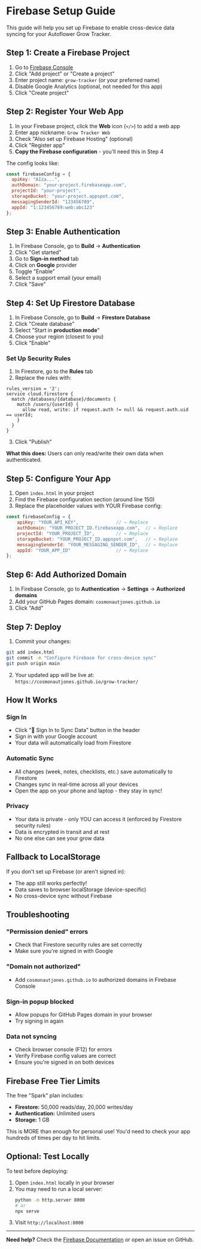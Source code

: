 # Firebase Setup Guide

This guide will help you set up Firebase to enable cross-device data syncing for your Autoflower Grow Tracker.

## Step 1: Create a Firebase Project

1. Go to [Firebase Console](https://console.firebase.google.com/)
2. Click "Add project" or "Create a project"
3. Enter project name: `grow-tracker` (or your preferred name)
4. Disable Google Analytics (optional, not needed for this app)
5. Click "Create project"

## Step 2: Register Your Web App

1. In your Firebase project, click the **Web** icon (`</>`) to add a web app
2. Enter app nickname: `Grow Tracker Web`
3. Check "Also set up Firebase Hosting" (optional)
4. Click "Register app"
5. **Copy the Firebase configuration** - you'll need this in Step 4

The config looks like:
```javascript
const firebaseConfig = {
  apiKey: "AIza...",
  authDomain: "your-project.firebaseapp.com",
  projectId: "your-project",
  storageBucket: "your-project.appspot.com",
  messagingSenderId: "123456789",
  appId: "1:123456789:web:abc123"
};
```

## Step 3: Enable Authentication

1. In Firebase Console, go to **Build** → **Authentication**
2. Click "Get started"
3. Go to **Sign-in method** tab
4. Click on **Google** provider
5. Toggle "Enable"
6. Select a support email (your email)
7. Click "Save"

## Step 4: Set Up Firestore Database

1. In Firebase Console, go to **Build** → **Firestore Database**
2. Click "Create database"
3. Select "Start in **production mode**"
4. Choose your region (closest to you)
5. Click "Enable"

### Set Up Security Rules

1. In Firestore, go to the **Rules** tab
2. Replace the rules with:

```
rules_version = '2';
service cloud.firestore {
  match /databases/{database}/documents {
    match /users/{userId} {
      allow read, write: if request.auth != null && request.auth.uid == userId;
    }
  }
}
```

3. Click "Publish"

**What this does:** Users can only read/write their own data when authenticated.

## Step 5: Configure Your App

1. Open `index.html` in your project
2. Find the Firebase configuration section (around line 150)
3. Replace the placeholder values with YOUR Firebase config:

```javascript
const firebaseConfig = {
    apiKey: "YOUR_API_KEY",              // ← Replace
    authDomain: "YOUR_PROJECT_ID.firebaseapp.com",  // ← Replace
    projectId: "YOUR_PROJECT_ID",        // ← Replace
    storageBucket: "YOUR_PROJECT_ID.appspot.com",   // ← Replace
    messagingSenderId: "YOUR_MESSAGING_SENDER_ID",  // ← Replace
    appId: "YOUR_APP_ID"                 // ← Replace
};
```

## Step 6: Add Authorized Domain

1. In Firebase Console, go to **Authentication** → **Settings** → **Authorized domains**
2. Add your GitHub Pages domain: `cosmonautjones.github.io`
3. Click "Add"

## Step 7: Deploy

1. Commit your changes:
```bash
git add index.html
git commit -m "Configure Firebase for cross-device sync"
git push origin main
```

2. Your updated app will be live at: `https://cosmonautjones.github.io/grow-tracker/`

## How It Works

### Sign In
- Click "🔐 Sign In to Sync Data" button in the header
- Sign in with your Google account
- Your data will automatically load from Firestore

### Automatic Sync
- All changes (week, notes, checklists, etc.) save automatically to Firestore
- Changes sync in real-time across all your devices
- Open the app on your phone and laptop - they stay in sync!

### Privacy
- Your data is private - only YOU can access it (enforced by Firestore security rules)
- Data is encrypted in transit and at rest
- No one else can see your grow data

## Fallback to LocalStorage

If you don't set up Firebase (or aren't signed in):
- The app still works perfectly!
- Data saves to browser localStorage (device-specific)
- No cross-device sync without Firebase

## Troubleshooting

### "Permission denied" errors
- Check that Firestore security rules are set correctly
- Make sure you're signed in with Google

### "Domain not authorized"
- Add `cosmonautjones.github.io` to authorized domains in Firebase Console

### Sign-in popup blocked
- Allow popups for GitHub Pages domain in your browser
- Try signing in again

### Data not syncing
- Check browser console (F12) for errors
- Verify Firebase config values are correct
- Ensure you're signed in on both devices

## Firebase Free Tier Limits

The free "Spark" plan includes:
- **Firestore:** 50,000 reads/day, 20,000 writes/day
- **Authentication:** Unlimited users
- **Storage:** 1 GB

This is MORE than enough for personal use! You'd need to check your app hundreds of times per day to hit limits.

## Optional: Test Locally

To test before deploying:
1. Open `index.html` locally in your browser
2. You may need to run a local server:
   ```bash
   python -m http.server 8000
   # or
   npx serve
   ```
3. Visit `http://localhost:8000`

---

**Need help?** Check the [Firebase Documentation](https://firebase.google.com/docs) or open an issue on GitHub.
